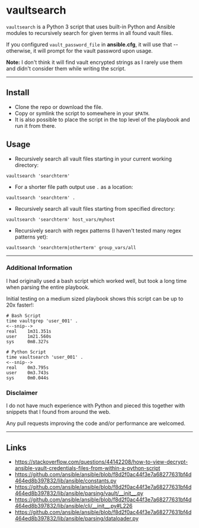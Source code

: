 # vaultsearch

`vaultsearch` is a Python 3 script that uses built-in Python and Ansible modules
to recursively search for given terms in all found vault files.

If you configured `vault_password_file` in **ansible.cfg**, it will use that -- 
otherwise, it will prompt for the vault password upon usage.

**Note:** I don't think it will find vault encrypted strings as I rarely use them
and didn't consider them while writing the script.

----

## Install
- Clone the repo or download the file.
- Copy or symlink the script to somewhere in your `$PATH`.
- It is also possible to place the script in the top level of the playbook and run it from there.

## Usage
- Recursively search all vault files starting in your current working directory:
```
vaultsearch 'searchterm'
```
- For a shorter file path output use `.` as a location:
```
vaultsearch 'searchterm' .
```
- Recursively search all vault files starting from specified directory:
```
vaultsearch 'searchterm' host_vars/myhost
```
- Recursively search with regex patterns (I haven't tested many regex patterns yet):
```
vaultsearch 'searchterm|otherterm' group_vars/all
```

----

### Additional Information
I had originally used a bash script which worked well, but took a long time when
parsing the entire playbook.

Initial testing on a medium sized playbook shows this script can be up to 20x faster!:
```
# Bash Script
time vaultgrep 'user_001' .
<--snip-->
real    1m31.351s
user    1m21.560s
sys     0m8.327s

# Python Script
time vaultsearch 'user_001' .
<--snip-->
real    0m3.795s
user    0m3.743s
sys     0m0.044s
```

### Disclaimer
I do not have much experience with Python and pieced this together with snippets
that I found from around the web.

Any pull requests improving the code and/or performance are welcomed.

----

## Links
- https://stackoverflow.com/questions/44142208/how-to-view-decrypt-ansible-vault-credentials-files-from-within-a-python-script
- https://github.com/ansible/ansible/blob/f8d2f0ac44f3e7a68277631bf4d464ed8b397832/lib/ansible/constants.py
- https://github.com/ansible/ansible/blob/f8d2f0ac44f3e7a68277631bf4d464ed8b397832/lib/ansible/parsing/vault/__init__.py
- https://github.com/ansible/ansible/blob/f8d2f0ac44f3e7a68277631bf4d464ed8b397832/lib/ansible/cli/__init__.py#L226
- https://github.com/ansible/ansible/blob/f8d2f0ac44f3e7a68277631bf4d464ed8b397832/lib/ansible/parsing/dataloader.py

